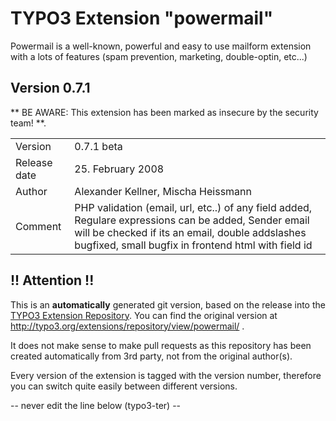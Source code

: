 # TYPO3 Extension "powermail"
Powermail is a well-known, powerful and easy to use mailform extension with a lots of features (spam prevention, marketing, double-optin, etc...)

## Version 0.7.1
** BE AWARE: This extension has been marked as insecure by the security team! **.



<table>
	<tr><td>Version</td><td>0.7.1 beta</td></tr>
	<tr><td>Release date</td><td>25. February 2008</td></tr>
	<tr><td>Author</td><td>Alexander Kellner, Mischa Heissmann</td></tr>
	<tr><td>Comment</td><td>PHP validation (email, url, etc..) of any field added, Regulare expressions can be added, Sender email will be checked if its an email, double addslashes bugfixed, small bugfix in frontend html with field id</td></tr>
</table>

## !! Attention !!
This is an **automatically** generated git version, based on the release into the [TYPO3 Extension Repository](http://www.typo3.org/extensions/).
You can find the original version at http://typo3.org/extensions/repository/view/powermail/ .

It does not make sense to make pull requests as this repository has been created automatically from 3rd party, not from the original author(s).

Every version of the extension is tagged with the version number, therefore you can switch quite easily between different versions.


-- never edit the line below (typo3-ter) --